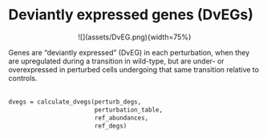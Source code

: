 # Deviantly expressed genes (DvEGs)

<p align="center">
![](assets/DvEG.png){width=75%}
</p>

Genes are “deviantly expressed” (DvEG) in each perturbation, when they are upregulated during a transition in wild-type, but are under- or overexpressed in perturbed cells undergoing that same transition relative to controls. 

```

dvegs = calculate_dvegs(perturb_degs, 
                        perturbation_table, 
                        ref_abundances, 
                        ref_degs)

```



